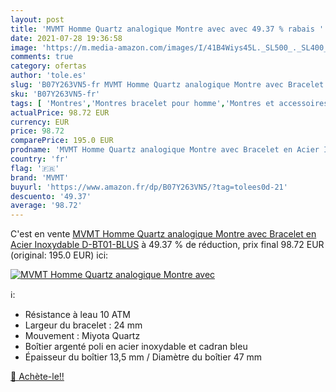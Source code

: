 ```yaml
---
layout: post
title: 'MVMT Homme Quartz analogique Montre avec avec 49.37 % rabais '
date: 2021-07-28 19:36:58
image: 'https://m.media-amazon.com/images/I/41B4Wiys45L._SL500_._SL400_.jpg'
comments: true
category: ofertas
author: 'tole.es'
slug: 'B07Y263VN5-fr MVMT Homme Quartz analogique Montre avec Bracelet en Acier...'
sku: 'B07Y263VN5-fr'
tags: [ 'Montres','Montres bracelet pour homme','Montres et accessoires','Montres homme','mvmt', ]
actualPrice: 98.72 EUR
currency: EUR
price: 98.72
comparePrice: 195.0 EUR
prodname: 'MVMT Homme Quartz analogique Montre avec Bracelet en Acier Inoxydable D-BT01-BLUS'
country: 'fr'
flag: '🇫🇷'
brand: 'MVMT'
buyurl: 'https://www.amazon.fr/dp/B07Y263VN5/?tag=tolees0d-21'
descuento: '49.37'
average: '98.72'
---
```


C'est en vente [MVMT Homme Quartz analogique Montre avec Bracelet en Acier Inoxydable D-BT01-BLUS](https://www.amazon.fr/dp/B07Y263VN5/?tag=tolees0d-21)  à  49.37 % de réduction, prix final  98.72 EUR (original: 195.0 EUR) ici:

[![MVMT Homme Quartz analogique Montre avec](https://m.media-amazon.com/images/I/41B4Wiys45L._SL500_._SL400_.jpg)](https://www.amazon.fr/dp/B07Y263VN5/?tag=tolees0d-21)

ℹ️:

- Résistance à leau 10 ATM
- Largeur du bracelet : 24 mm
- Mouvement : Miyota Quartz
- Boîtier argenté poli en acier inoxydable et cadran bleu
- Épaisseur du boîtier 13,5 mm / Diamètre du boîtier 47 mm

[🛒 Achète-le!!](https://www.amazon.fr/dp/B07Y263VN5/?tag=tolees0d-21)
